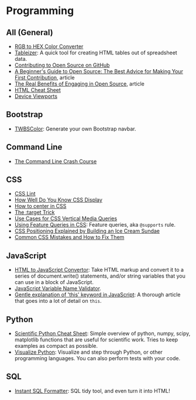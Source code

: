 # Programming    

## All (General)  
* [RGB to HEX Color Converter](http://www.javascripter.net/faq/rgbtohex.htm)  
* [Tableizer](http://tableizer.journalistopia.com): A quick tool for creating HTML tables out of spreadsheet data.  
* [Contributing to Open Source on GitHub](https://guides.github.com/activities/contributing-to-open-source)  
* [A Beginner's Guide to Open Source: The Best Advice for Making Your First Contribution](http://www.erikaheidi.com/blog/a-beginners-guide-to-open-source-making-your-first-contribution), article    
* [The Real Benefits of Engaging in Open Source](http://www.erikaheidi.com/blog/the-real-benefits-of-engaging-in-open-source), article  
* [HTML Cheat Sheet](https://hostingfacts.com/wp-content/uploads/2016/06/hf-html-cheat-sheet.pdf)  
* [Device Viewports](http://www.canbike.org/CSSpixels)  

## Bootstrap  
* [TWBSColor](http://work.smarchal.com/twbscolor/index.php): Generate your own Bootstrap navbar.  

## Command Line  
* [The Command Line Crash Course](http://cli.learncodethehardway.org/book)    

## CSS  
* [CSS Lint](http://csslint.net)  
* [How Well Do You Know CSS Display](https://www.chenhuijing.com/blog/how-well-do-you-know-display)  
* [How to center in CSS](http://howtocenterincss.com)  
* [The :target Trick](https://bitsofco.de/the-target-trick)  
* [Use Cases for CSS Vertical Media Queries](https://ishadeed.com/article/vertical-media-queries)  
* [Using Feature Queries in CSS](https://hacks.mozilla.org/2016/08/using-feature-queries-in-css/): Feature queries, aka `@supports` rule.
* [CSS Positioning Explained by Building an Ice Cream Sundae](https://medium.freecodecamp.com/css-positioning-explained-by-building-an-ice-cream-sundae-831cb884bfa9)   
* [Common CSS Mistakes and How to Fix Them](https://blog.mariano.io/common-css-mistakes-and-how-to-fix-them-8ee0f5e88d64)  

## JavaScript  
* [HTML to JavaScript Convertor](http://accessify.com/tools-and-wizards/developer-tools/html-javascript-convertor): Take HTML markup and convert it to a series of document.write() statements, and/or string variables that you can use in a block of JavaScript.  
* [JavaScript Variable Name Validator](https://mothereff.in/js-variables).  
* [Gentle explanation of 'this' keyword in JavaScript](http://rainsoft.io/gentle-explanation-of-this-in-javascript): A thorough article that goes into a lot of detail on `this`.    

## Python  
* [Scientific Python Cheat Sheet](https://ipgp.github.io/scientific_python_cheat_sheet): Simple overview of python, numpy, scipy, matplotlib functions that are useful for scientific work. Tries to keep examples as compact as possible.    
* [Visualize Python](http://pythontutor.com/visualize.html): Visualize and step through Python, or other programming languages. You can also perform tests with your code.  

## SQL  
* [Instant SQL Formatter](http://www.dpriver.com/pp/sqlformat.htm): SQL tidy tool, and even turn it into HTML!  
